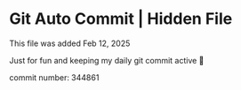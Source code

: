 # Git Auto Commit | Hidden File

This file was added Feb 12, 2025

Just for fun and keeping my daily git commit active 🤪

commit number: 344861
